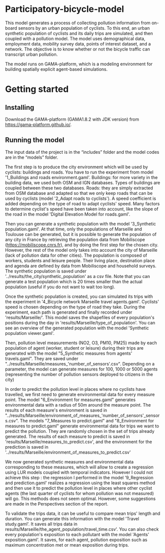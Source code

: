 # Participatory-bicycle-model

This model generates a process of collecting pollution information from on-board sensors by an urban population of cyclists. To this end, an urban synthetic population of cyclists and its daily trips are simulated, and then coupled with a pollution model. The model uses demographical data, employment data, mobility survey data, points of interest dataset, and a network. The objective is to know whether or not the bicycle traffic can transcript urban pollution. 

The model runs on GAMA-platform, which is a modeling environment for building spatially explicit agent-based simulations.

# Getting started

## Installing

Download the GAMA-platform (GAMA1.8.2 with JDK version) from https://gama-platform.github.io/.

## Running the model

The input data of the project is in the “includes” folder and the model codes are in the “models” folder.

The first step is to produce the city environment which will be used by cyclists: buildings and roads. You have to run the experiment from model '1_Buildings and roads environment.gaml'. 
Buildings: for more variety in the building data, we used both OSM and IGN databases. Types of buildings are coupled between these two databases.
Roads: they are simply extracted from OSM database and adapted so that we only keep roads that can be used by cyclists (model '2_Adapt roads to cyclists'). A speed coefficient is added depending on the type of road to adapt cyclists' speed. Many factors to determine cyclist's speed have been taken into account, like the slope of the road in the model 'Digital Elevation Model for roads.gaml'. 

Then you can generate a synthetic population with the model '3_Synthetic population.gaml'. At that time, only the populations of Marseille and Toulouse can be generated, but it is possible to generate the population of any city in France by retrieving the population data from Mobiliscope (https://mobiliscope.cnrs.fr), and by doing the first step for the chosen city. However, the rest of the model only takes into account the city of Marseille (lack of pollution data for other cities). The population is composed of workers, students and leisure people. Their living place, destination place and agenda are defined by data from Mobiliscope and household surveys. The synthetic population is saved under '../results/the_city/synthetic_population' as a csv file. Note that you can generate a test population which is 20 times smaller than the actual population (useful if you do not want to wait too long).

Once the synthetic population is created, you can simulated its trips with the experiment in '4_Bicycle network Marseille travel agents.gaml'. Cyclists' speed is chosen depending on the type of road they take. During the experiment, each path is generated and finally recorded under 'results/Marseille/'. This model saves the shapefiles of every population's positions during the day in 'results/Marseille/type_of_population'. You can see an overview of the generated population with the model 'Synthetic population viewer.gaml'.

Then, pollution level measurements (NO2, O3, PM10, PM25) made by each population of agent (worker, student or leisure) during their trips are generated with the model "5_Synthetic measures from agents' travels.gaml". They are saved under "../results/Marseille/measures_'number_of_sensors'.csv". 
Depending on a parameter, the model can generate measures for 100, 1000 or 5000 agents (representing the number of pollution sensors deployed to citizens in the city)

In order to predict the pollution level in places where no cyclists have travelled, we first need to generate environmental data for every measure point. The model "6_Environment for measures.gaml" generates environmental data with a radius of 50m around the measure point. The results of each measure's environment is saved in "../results/Marseille/environment_of_measures_'number_of_sensors'_sensors.csv".
The models "7_Measures to predict.gaml" and "8_Environment for measures to predict.gaml" generate environmental data for trips we want to predict the pollution. They are randomly chosen in the set of trips already generated. The results of each measure to predict is saved in 'results/Marseille/measures_to_predict.csv', and the environment for the prediction is saved in '../results/Marseille/environment_of_measures_to_predict.csv'

We now generated synthetic measures and environmental data corresponding to these measures, which will allow to create a regression using LUR models coupled with temporal indicators. However I could not achieve this step : the regression I performed in the model '9_Regression and prediction.gaml' realizes a regression using the least squares method and then use it to predict the pollution level in places where other cyclist agents (the last quarter of cyclists for whom pollution was not measured) will go. This methods does not seem optimal. However, some suggestions are made in the Perspectives section of the report.

To validate the trips data, it can be useful to compare mean trips' length and duration. You can generate this information with the model 'Travel study.gaml'. It saves all trips data in results/Marseille/the_agent_population/travel_time.csv'.
You can also check every population's exposition to each pollutant with the model 'Agents' exposition.gaml'. It saves, for each agent, pollution exposition such as maximum concentration met or mean exposition during trips.
